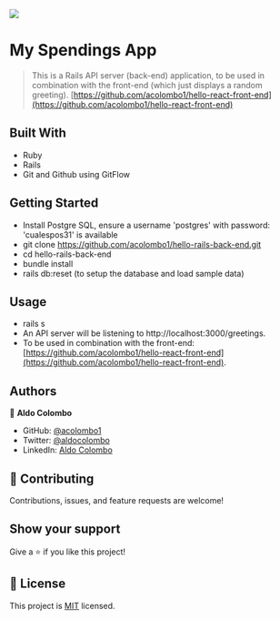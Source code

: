 ![](https://img.shields.io/badge/Microverse-blueviolet)

# My Spendings App

> This is a Rails API server (back-end) application, to be used in combination with the front-end (which just displays a random greeting). [https://github.com/acolombo1/hello-react-front-end](https://github.com/acolombo1/hello-react-front-end)
## Built With

- Ruby
- Rails
- Git and Github using GitFlow

## Getting Started

- Install Postgre SQL, ensure a username 'postgres' with password: 'cualespos31' is available
- git clone https://github.com/acolombo1/hello-rails-back-end.git
- cd hello-rails-back-end
- bundle install
- rails db:reset (to setup the database and load sample data)
## Usage

- rails s
- An API server will be listening to http://localhost:3000/greetings.
- To be used in combination with the front-end: [https://github.com/acolombo1/hello-react-front-end](https://github.com/acolombo1/hello-react-front-end).
## Authors

👤 **Aldo Colombo**

- GitHub: [@acolombo1](https://github.com/acolombo1)
- Twitter: [@aldocolombo](https://twitter.com/aldocolombo)
- LinkedIn: [Aldo Colombo](https://www.linkedin.com/in/aldo-colombo-2156009)

## 🤝 Contributing

Contributions, issues, and feature requests are welcome!

## Show your support

Give a ⭐️ if you like this project!

## 📝 License

This project is [MIT](./LICENSE) licensed.
